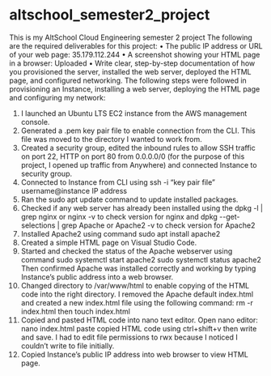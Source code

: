 # altschool_semester2_project
This is my AltSchool Cloud Engineering semester 2 project
The following are the required deliverables for this project:
•	The public IP address or URL of your web page: 35.179.112.244
•	A screenshot showing your HTML page in a browser: Uploaded
•	Write clear, step-by-step documentation of how you provisioned the server, installed the web server, deployed the HTML page, and configured networking.
The following steps were followed in provisioning an Instance, installing a web server, deploying the HTML page and configuring my network:
1.	I launched an Ubuntu LTS EC2 instance from the AWS management console.
2.	Generated a .pem key pair file to enable connection from the CLI. This file was moved to the directory I wanted to work from.
3.	Created a security group, edited the inbound rules to allow SSH traffic on port 22, HTTP on port 80 from 0.0.0.0/0 (for the purpose of this project, I opened up traffic from Anywhere) and connected Instance to security group.
4.	Connected to Instance from CLI using ssh -i “key pair file” username@instance IP address
5.	Ran the sudo apt update command to update installed packages. 
6.	Checked if any web server has already been installed using the dpkg -l | grep nginx or nginx -v to check version for nginx and dpkg --get-selections | grep Apache or Apache2 -v to check version for Apache2
7.	Installed Apache2 using command sudo apt install apache2
8.	Created a simple HTML page on Visual Studio Code.
9.	Started and checked the status of the Apache webserver using command 
sudo systemctl start apache2
sudo systemctl status apache2
Then confirmed Apache was installed correctly and working by typing Instance’s public address into a web browser.
10.	Changed directory to /var/www/html to enable copying of the HTML code into the right directory. I removed the Apache default index.html and created a new index.html file using the following command: rm -r index.html then touch index.html
11.	Copied and pasted HTML code into nano text editor. Open nano editor: nano index.html     paste copied HTML code using ctrl+shift+v then write and save. I had to edit file permissions to rwx because I noticed I couldn’t write to file initially.
12.	Copied Instance’s public IP address into web browser to view HTML page.
